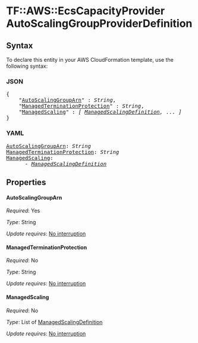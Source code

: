 # TF::AWS::EcsCapacityProvider AutoScalingGroupProviderDefinition

## Syntax

To declare this entity in your AWS CloudFormation template, use the following syntax:

### JSON

<pre>
{
    "<a href="#autoscalinggrouparn" title="AutoScalingGroupArn">AutoScalingGroupArn</a>" : <i>String</i>,
    "<a href="#managedterminationprotection" title="ManagedTerminationProtection">ManagedTerminationProtection</a>" : <i>String</i>,
    "<a href="#managedscaling" title="ManagedScaling">ManagedScaling</a>" : <i>[ <a href="managedscalingdefinition.md">ManagedScalingDefinition</a>, ... ]</i>
}
</pre>

### YAML

<pre>
<a href="#autoscalinggrouparn" title="AutoScalingGroupArn">AutoScalingGroupArn</a>: <i>String</i>
<a href="#managedterminationprotection" title="ManagedTerminationProtection">ManagedTerminationProtection</a>: <i>String</i>
<a href="#managedscaling" title="ManagedScaling">ManagedScaling</a>: <i>
      - <a href="managedscalingdefinition.md">ManagedScalingDefinition</a></i>
</pre>

## Properties

#### AutoScalingGroupArn

_Required_: Yes

_Type_: String

_Update requires_: [No interruption](https://docs.aws.amazon.com/AWSCloudFormation/latest/UserGuide/using-cfn-updating-stacks-update-behaviors.html#update-no-interrupt)

#### ManagedTerminationProtection

_Required_: No

_Type_: String

_Update requires_: [No interruption](https://docs.aws.amazon.com/AWSCloudFormation/latest/UserGuide/using-cfn-updating-stacks-update-behaviors.html#update-no-interrupt)

#### ManagedScaling

_Required_: No

_Type_: List of <a href="managedscalingdefinition.md">ManagedScalingDefinition</a>

_Update requires_: [No interruption](https://docs.aws.amazon.com/AWSCloudFormation/latest/UserGuide/using-cfn-updating-stacks-update-behaviors.html#update-no-interrupt)

